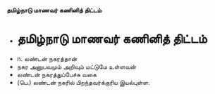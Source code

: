 **தமிழ்நாடு மாணவர் கணினித் திட்டம்**
- # தமிழ்நாடு மாணவர் கணினித் திட்டம்
- n. லண்டன் நகரத்தான்
- நகர அனுபவமும் அறிவும் மட்டுமே உள்ளவன்
- லண்டன் நகரத்துப்பேச்சு வகை
- (பெ.) லண்டன் நகரில் பிறந்தவர்க்குரிய இயல்புள்ள.

